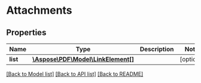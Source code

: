 # Attachments

## Properties
Name | Type | Description | Notes
------------ | ------------- | ------------- | -------------
**list** | [**\Aspose\PDF\Model\LinkElement[]**](LinkElement.md) |  | [optional] 

[[Back to Model list]](../README.md#documentation-for-models) [[Back to API list]](../README.md#documentation-for-api-endpoints) [[Back to README]](../README.md)


